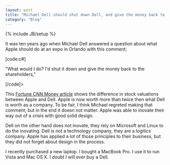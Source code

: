 ```yaml
---
layout: post
title: "Michael Dell should shut down Dell, and give the money back to the Shareholders"
category: "Blog"
---
```

{% include JB/setup %}

It was ten years ago when Michael Dell answered a question about what Apple should do at an expo in Orlando with this comment;

[code:c#]

"What would I do? I'd shut it down and give the money back to the shareholders,"

[/code]>

This [Fortune CNN Money article](http://apple20.blogs.fortune.cnn.com/2007/10/07/dell-vs-apple-10-years-later/) shows the difference in stock valuations between Apple and Dell. Apple is now worth more than twice then what Dell is worth as a company. To be fair, I think Michael regreted making that comment, but in the end it doesn not matter. Apple was able to inovate their way out of a crisis with good solid design.

Dell on the other hand does not inovate, they rely on Microsoft and Linux to do the inovating. Dell is not a technology company, they are a logitics company. Apple has applied a lot of those principles to their business, but they did not forget about design in the process.

I recently purchased a new laptop. I bought a MacBook Pro. I use it to run Vista and Mac OS X. I doubt I will ever buy a Dell.